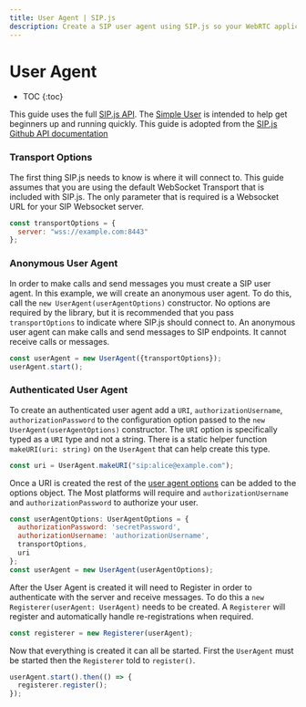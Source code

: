 ```yaml
---
title: User Agent | SIP.js
description: Create a SIP user agent using SIP.js so your WebRTC application can send and receive calls and messages.
---
```


# User Agent

* TOC
{:toc}

This guide uses the full [SIP.js API](https://github.com/onsip/SIP.js/blob/master/docs/api/sip.js.md). The [Simple User](./simple) is intended to help get beginners up and running quickly. This guide is adopted from the [SIP.js Github API documentation](https://github.com/onsip/SIP.js/blob/master/docs/api.md)

### Transport Options

The first thing SIP.js needs to know is where it will connect to. This guide assumes that you are using the default WebSocket Transport that is included with SIP.js. The only parameter that is required is a Websocket URL for your SIP Websocket server.

~~~javascript
const transportOptions = {
  server: "wss://example.com:8443"
};
~~~

### Anonymous User Agent

In order to make calls and send messages you must create a SIP user agent.  In this example, we will create an anonymous user agent.  To do this, call the `new UserAgent(userAgentOptions)` constructor. No options are required by the library, but it is recommended that you pass `transportOptions` to indicate where SIP.js should connect to. An anonymous user agent can make calls and send messages to SIP endpoints.  It cannot receive calls or messages.

~~~javascript
const userAgent = new UserAgent({transportOptions});
userAgent.start();
~~~

### Authenticated User Agent

To create an authenticated user agent add a `URI`, `authorizationUsername`, `authorizationPassword` to the configuration option passed to the `new UserAgent(userAgentOptions)` constructor. The `URI` option is specifically typed as a `URI` type and not a string. There is a static helper function `makeURI(uri: string)` on the `UserAgent` that can help create this type.

~~~javascript
const uri = UserAgent.makeURI("sip:alice@example.com");
~~~

Once a URI is created the rest of the [user agent options](https://github.com/onsip/SIP.js/blob/master/docs/api/sip.js.useragentoptions.md) can be added to the options object. The Most platforms will require and `authorizationUsername` and `authorizationPassword` to authorize your user.

~~~javascript
const userAgentOptions: UserAgentOptions = {
  authorizationPassword: 'secretPassword',
  authorizationUsername: 'authorizationUsername',
  transportOptions,
  uri
};
const userAgent = new UserAgent(userAgentOptions);
~~~

After the User Agent is created it will need to Register in order to authenticate with the server and receive messages. To do this a `new Registerer(userAgent: UserAgent)` needs to be created. A `Registerer` will register and automatically handle re-registrations when required.

~~~javascript
const registerer = new Registerer(userAgent);
~~~

Now that everything is created it can all be started. First the `UserAgent` must be started then the `Registerer` told to `register()`.

~~~javascript
userAgent.start().then(() => {
  registerer.register();
});
~~~
